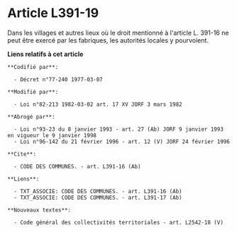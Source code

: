 # Article L391-19

Dans les villages et autres lieux où le droit mentionné à l'article L. 391-16 ne peut être exercé par les fabriques, les
autorités locales y pourvoient.

**Liens relatifs à cet article**

	**Codifié par**:

	  - Décret n°77-240 1977-03-07

	**Modifié par**:

	  - Loi n°82-213 1982-03-02 art. 17 XV JORF 3 mars 1982

	**Abrogé par**:

	  - Loi n°93-23 du 8 janvier 1993 - art. 27 (Ab) JORF 9 janvier 1993 en vigueur le 9 janvier 1998
	  - Loi n°96-142 du 21 février 1996 - art. 12 (V) JORF 24 février 1996

	**Cite**:

	  - CODE DES COMMUNES. - art. L391-16 (Ab)

	**Liens**:

	  - TXT_ASSOCIE: CODE DES COMMUNES. - art. L391-16 (Ab)
	  - TXT_ASSOCIE: CODE DES COMMUNES. - art. L391-17 (Ab)

	**Nouveaux textes**:

	  - Code général des collectivités territoriales - art. L2542-18 (V)

